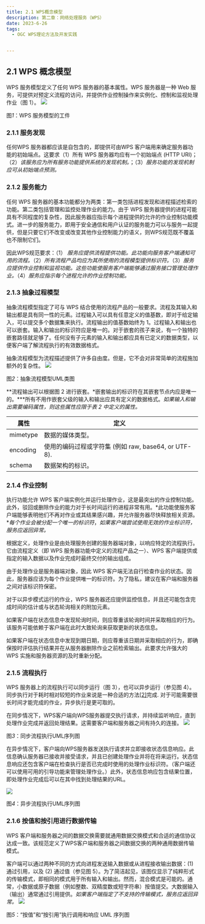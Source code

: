 ```yaml
---
title: 2.1 WPS概念模型
description: 第二章：网络处理服务（WPS）
date: 2023-6-26
tags:
  - OGC WPS理论方法及开发实践


---
```


## 2.1 WPS 概念模型

WPS 服务模型定义了任何 WPS 服务器的基本属性。WPS 服务器是一种 Web 服务，可提供对预定义流程的访问，并提供作业控制操作来实例化、控制和监视处理作业（图 1）。
![](img/1.3WPS概念模型/img-2023-06-26-16-35-58.png)

图*1*：WPS 服务模型的工件

### 2.1.1  服务发现

任何WPS 服务器都应该是自包含的，即提供可由WPS 客户端用来确定服务器功能的初始端点。这要求（1）所有 WPS 服务器均应有一个初始端点 (HTTP URI)；（2）*该服务应为所有服务功能提供系统的发现机制。*；（3）*服务功能的发现机制应可从初始端点预测。*

### 2.1.2 服务能力

任何 WPS 服务器的基本功能都分为两类：第一类包括进程发现和进程描述检索的功能。第二类包括管理和监控处理作业的能力。由于 WPS 服务器提供的进程可能具有不同程度的复杂性，因此服务器应指示每个进程提供的允许的作业控制功能模式。进一步的服务能力，即用于安全通信和用户认证的服务能力可以与服务一起提供，但是只要它们不改变或改变其他作业控制能力的语义，则WPS规范既不覆盖也不限制它们。

因此WPS规范要求：（1） *服务应提供流程提供功能。此功能向服务客户端通知可用的流程。*（2）*所有流程产品均应为其所使用的流程模型提供标识符。*（3）*服务应提供作业控制和监视功能。这些功能使服务客户端能够通过服务接口管理处理作业。*（4）*服务应指示每个进程允许的作业控制功能。*

### 2.1.3 抽象过程模型

抽象流程模型指定了可与 WPS 结合使用的流程产品的一般要求。流程及其输入和输出都是具有同一性的元素。过程输入可以具有任意定义的值基数，即对于给定输入，可以提交多个数据集来执行。流程输出的值基数始终为 1。过程输入和输出也可以嵌套。输入和输出的标识符应是唯一的。对于嵌套的孩子来说，有一个独特的嵌套路径就足够了。任何没有子元素的输入和输出都应具有已定义的数据类型，以便客户端了解流程执行的有效数据格式。

抽象流程模型为流程描述提供了许多自由度。但是，它不会对非常简单的流程施加额外的复杂性。
![](img/1.3WPS概念模型/img-2023-06-26-16-42-33.png)

图*2*：抽象流程模型UML类图

**流程输出可以根据图 2 进行嵌套。*嵌套输出的标识符在其嵌套节点内应是唯一的。***所有不用作嵌套父级的输入和输出应具有定义的数据格式。*如果输入和输出需要编码属性，则这些属性应限于表 2 中定义的属性。*

| 属性     | 定义                                                 |
| -------- | ---------------------------------------------------- |
| mimetype | 数据的媒体类型。                                     |
| encoding | 使用的编码过程或字符集 (例如 raw, base64, or UTF-8). |
| schema   | 数据架构的标识。                                     |

### 2.1.4 作业控制

执行功能允许 WPS 客户端实例化并运行处理作业，这是最突出的作业控制功能。此外，驳回或删除作业的能力对于长时间运行的进程非常有用。*此功能使服务客户端能够表明他们不再对作业或其结果感兴趣，并允许服务器尽快释放相关资源。**每个作业会被分配一个唯一的标识符*，*如果客户端尝试使用无效的作业标识符，服务应返回异常。*

根据定义，处理作业是由处理服务创建的服务器端对象，以响应特定的流程执行。它由流程定义（即 WPS 服务器功能中定义的流程产品之一）、WPS 客户端提供或指定的输入数据以及作业完成时最终交付的输出组成。

由于处理作业是服务器端对象，因此 WPS 客户端无法自行检查作业的状态。因此，服务器应该为每个作业提供唯一的标识符。为了隐私，建议在客户端和服务器之间对该标识符保密。

对于以异步模式运行的作业，WPS 服务器还应提供监控信息，并且还可能包含完成时间的估计或与状态轮询相关的附加元素。

如果客户端在状态信息中发现轮询时间，则应尊重该轮询时间并采取相应的行为。该服务可能依赖于客户端在此时大致轮询来获取更新的状态信息。

如果客户端在状态信息中发现到期日期，则应尊重该日期并采取相应的行为，即确保按时评估执行结果并在从服务器删除作业之前检索输出。此要求允许强大的 WPS 实施和服务器资源的及时重新分配。

### 2.1.5 流程执行

WPS 服务器上的流程执行可以同步运行（图 3），也可以异步运行（参见图 4）。同步执行对于耗时相对较短的作业来说是一种合适的方法[[2\]](https://docs.ogc.org/is/14-065/14-065.html#fn2)完成. 对于可能需要很长时间才能完成的作业，异步执行是更可取的。

在同步情况下，WPS客户端向WPS服务器提交执行请求，并持续监听响应，直到处理作业完成并返回处理结果。这需要客户端和服务器之间有持久的连接。
![](img/1.3WPS概念模型/img-2023-06-26-16-49-44.png)

图*3*：同步流程执行UML序列图

在异步情况下，客户端向WPS服务器发送执行请求并立即接收状态信息响应。此信息确认服务器已接收并接受请求，并且已创建处理作业并将在将来运行。状态信息响应还包含客户端在检查执行是否已完成时使用的处理作业标识符。（客户端还可以使用可用的引导功能来管理处理作业。）此外，状态信息响应包含结果位置，即处理作业完成后可以在其中找到处理结果的URL。

![](img/1.3WPS概念模型/img-2023-06-26-16-50-33.png)

图*4*：异步流程执行UML序列图

### 2.1.6 按值和按引用进行数据传输

WPS 客户端和服务器之间的数据交换需要就通用数据交换模式和合适的通信协议达成一致。该规范定义了WPS客户端和服务器之间数据交换的两种通用数据传输模式。

客户端可以通过两种不同的方式向进程发送输入数据或从进程接收输出数据：(1) 通过引用，以及 (2) 通过值（参见图 5）。为了简洁起见，该图仅显示了纯粹形式的传输模式，即相同的模式用于所有输入和输出。然而，混合模式是可能的。通常，小数据或原子数据（例如整数、双精度数或短字符串）按值提交。大数据输入（输出）通常通过引用提供。*如果客户端指定了不支持的传输模式，服务应返回异常。*
![](img/1.3WPS概念模型/img-2023-06-26-16-53-43.png)

图*5*：“按值”和“按引用”执行调用和响应 UML 序列图